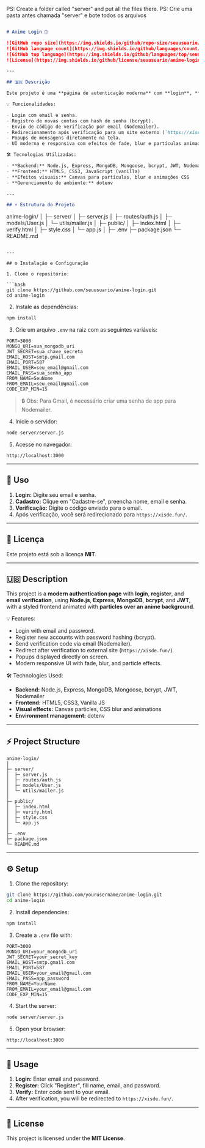 PS: Create a folder called "server" and put all the files there.
PS: Crie uma pasta antes chamada "server" e bote todos os arquivos

```markdown

# Anime Login 🚀

![GitHub repo size](https://img.shields.io/github/repo-size/seuusuario/anime-login?style=for-the-badge)
![GitHub language count](https://img.shields.io/github/languages/count/seuusuario/anime-login?style=for-the-badge)
![GitHub top language](https://img.shields.io/github/languages/top/seuusuario/anime-login?style=for-the-badge)
![License](https://img.shields.io/github/license/seuusuario/anime-login?style=for-the-badge)

---

## 🇧🇷 Descrição

Este projeto é uma **página de autenticação moderna** com **login**, **registro** e **verificação por email**, usando **Node.js**, **Express**, **MongoDB**, **bcrypt** e **JWT**, com um frontend estilizado e animado com **partículas sobre um fundo de anime**.

💡 Funcionalidades:

- Login com email e senha.
- Registro de novas contas com hash de senha (bcrypt).
- Envio de código de verificação por email (Nodemailer).
- Redirecionamento após verificação para um site externo (`https://xisde.fun/`).
- Popups de mensagens diretamente na tela.
- UI moderna e responsiva com efeitos de fade, blur e partículas animadas.

🛠 Tecnologias Utilizadas:

- **Backend:** Node.js, Express, MongoDB, Mongoose, bcrypt, JWT, Nodemailer
- **Frontend:** HTML5, CSS3, JavaScript (vanilla)
- **Efeitos visuais:** Canvas para partículas, blur e animações CSS
- **Gerenciamento de ambiente:** dotenv

---

## ⚡ Estrutura do Projeto

```

anime-login/
│
├─ server/
│  ├─ server.js
│  ├─ routes/auth.js
│  ├─ models/User.js
│  └─ utils/mailer.js
│
├─ public/
│  ├─ index.html
│  ├─ verify.html
│  ├─ style.css
│  └─ app.js
│
├─ .env
├─ package.json
└─ README.md

````

---

## ⚙️ Instalação e Configuração

1. Clone o repositório:

```bash
git clone https://github.com/seuusuario/anime-login.git
cd anime-login
````

2. Instale as dependências:

```bash
npm install
```

3. Crie um arquivo `.env` na raiz com as seguintes variáveis:

```
PORT=3000
MONGO_URI=sua_mongodb_uri
JWT_SECRET=sua_chave_secreta
EMAIL_HOST=smtp.gmail.com
EMAIL_PORT=587
EMAIL_USER=seu_email@gmail.com
EMAIL_PASS=sua_senha_app
FROM_NAME=SeuNome
FROM_EMAIL=seu_email@gmail.com
CODE_EXP_MIN=15
```

> 🔒 Obs: Para Gmail, é necessário criar uma senha de app para Nodemailer.

4. Inicie o servidor:

```bash
node server/server.js
```

5. Acesse no navegador:

```
http://localhost:3000
```

---

## 📌 Uso

1. **Login:** Digite seu email e senha.
2. **Cadastro:** Clique em "Cadastre-se", preencha nome, email e senha.
3. **Verificação:** Digite o código enviado para o email.
4. Após verificação, você será redirecionado para `https://xisde.fun/`.

---

## 📜 Licença

Este projeto está sob a licença **MIT**.

---

## 🇺🇸 Description

This project is a **modern authentication page** with **login**, **register**, and **email verification**, using **Node.js**, **Express**, **MongoDB**, **bcrypt**, and **JWT**, with a styled frontend animated with **particles over an anime background**.

💡 Features:

* Login with email and password.
* Register new accounts with password hashing (bcrypt).
* Send verification code via email (Nodemailer).
* Redirect after verification to external site (`https://xisde.fun/`).
* Popups displayed directly on screen.
* Modern responsive UI with fade, blur, and particle effects.

🛠 Technologies Used:

* **Backend:** Node.js, Express, MongoDB, Mongoose, bcrypt, JWT, Nodemailer
* **Frontend:** HTML5, CSS3, Vanilla JS
* **Visual effects:** Canvas particles, CSS blur and animations
* **Environment management:** dotenv

---

## ⚡ Project Structure

```
anime-login/
│
├─ server/
│  ├─ server.js
│  ├─ routes/auth.js
│  ├─ models/User.js
│  └─ utils/mailer.js
│
├─ public/
│  ├─ index.html
│  ├─ verify.html
│  ├─ style.css
│  └─ app.js
│
├─ .env
├─ package.json
└─ README.md
```

---

## ⚙️ Setup

1. Clone the repository:

```bash
git clone https://github.com/yourusername/anime-login.git
cd anime-login
```

2. Install dependencies:

```bash
npm install
```

3. Create a `.env` file with:

```
PORT=3000
MONGO_URI=your_mongodb_uri
JWT_SECRET=your_secret_key
EMAIL_HOST=smtp.gmail.com
EMAIL_PORT=587
EMAIL_USER=your_email@gmail.com
EMAIL_PASS=app_password
FROM_NAME=YourName
FROM_EMAIL=your_email@gmail.com
CODE_EXP_MIN=15
```

4. Start the server:

```bash
node server/server.js
```

5. Open your browser:

```
http://localhost:3000
```

---

## 📌 Usage

1. **Login:** Enter email and password.
2. **Register:** Click "Register", fill name, email, and password.
3. **Verify:** Enter code sent to your email.
4. After verification, you will be redirected to `https://xisde.fun/`.

---

## 📜 License

This project is licensed under the **MIT License**.
```
